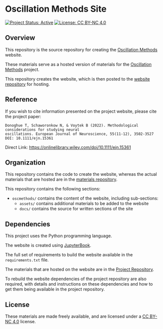 # Oscillation Methods Site

[![Project Status: Active](https://www.repostatus.org/badges/latest/active.svg)](https://www.repostatus.org/#active)
[![License: CC BY-NC 4.0](https://img.shields.io/badge/License-CC%20BY--NC%204.0-lightgrey.svg)](https://creativecommons.org/licenses/by-nc/4.0/)

## Overview

This repository is the source repository for creating the
[Oscillation Methods](https://oscillationmethods.github.io)
website.

These materials serve as a hosted version of materials for the
[Oscillation Methods](https://github.com/OscillationMethods/oscillationmethods)
project.

This repository creates the website, which is then posted to the
[website repository](https://github.com/OscillationMethods/oscillationmethods.github.io)
for hosting.

## Reference

If you wish to cite information presented on the project website, please cite the project paper:

    Donoghue T, Schaworonkow N, & Voytek B (2022). Methodological considerations for studying neural
    oscillations. European Journal of Neuroscience, 55(11-12), 3502-3527 DOI: 10.1111/ejn.15361

Direct Link: https://onlinelibrary.wiley.com/doi/10.1111/ejn.15361

## Organization

This repository contains the code to create the website, whereas the actual
materials that are hosted are in the
[materials repository](https://github.com/OscillationMethods/oscillationmethods).

This repository contains the following sections:

- `oscmethods/` contains the content of the website, including sub-sections:
    - `assets/` contains additional materials to be added to the website
    - `docs/` contains the source for written sections of the site

## Dependencies

This project uses the Python programming language.

The website is created using [JupyterBook](https://github.com/executablebooks/jupyter-book).

The full set of requirements to build the website available in the `requirements.txt` file.

The materials that are hosted on the website are in the
[Project Repository](https://github.com/OscillationMethods/oscillationmethods).

To rebuild the website dependencies of the project repository are also required, with
details and instructions on these dependencies and how to get them being available in the
project repository.

## License

These materials are made freely available, and are licensed under a
[CC BY-NC 4.0](https://creativecommons.org/licenses/by-nc/4.0/) license.
